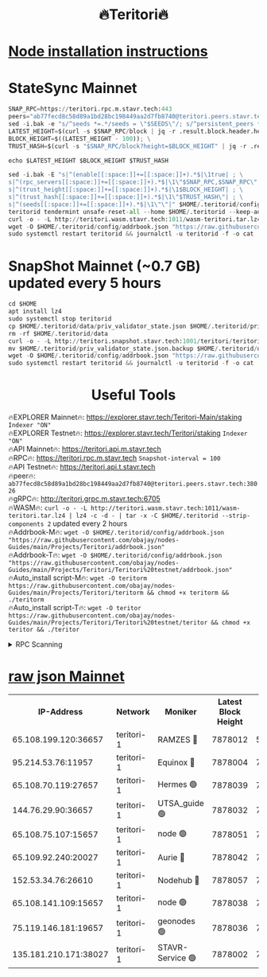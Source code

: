 <h1 align="center"> 🔥Teritori🔥</h1>


[Node installation instructions](https://github.com/obajay/nodes-Guides/tree/main/Projects/Teritori)
=

# StateSync Mainnet
```python
SNAP_RPC=https://teritori.rpc.m.stavr.tech:443
peers="ab77fecd8c58d89a1bd28bc198449aa2d7fb8740@teritori.peers.stavr.tech:38026"
sed -i.bak -e "s/^seeds *=.*/seeds = \"$SEEDS\"/; s/^persistent_peers *=.*/persistent_peers = \"$PEERS\"/" $HOME/.teritorid/config/config.toml
LATEST_HEIGHT=$(curl -s $SNAP_RPC/block | jq -r .result.block.header.height); \
BLOCK_HEIGHT=$((LATEST_HEIGHT - 100)); \
TRUST_HASH=$(curl -s "$SNAP_RPC/block?height=$BLOCK_HEIGHT" | jq -r .result.block_id.hash)

echo $LATEST_HEIGHT $BLOCK_HEIGHT $TRUST_HASH

sed -i.bak -E "s|^(enable[[:space:]]+=[[:space:]]+).*$|\1true| ; \
s|^(rpc_servers[[:space:]]+=[[:space:]]+).*$|\1\"$SNAP_RPC,$SNAP_RPC\"| ; \
s|^(trust_height[[:space:]]+=[[:space:]]+).*$|\1$BLOCK_HEIGHT| ; \
s|^(trust_hash[[:space:]]+=[[:space:]]+).*$|\1\"$TRUST_HASH\"| ; \
s|^(seeds[[:space:]]+=[[:space:]]+).*$|\1\"\"|" $HOME/.teritorid/config/config.toml
teritorid tendermint unsafe-reset-all --home $HOME/.teritorid --keep-addr-book
curl -o - -L http://teritori.wasm.stavr.tech:1011/wasm-teritori.tar.lz4 | lz4 -c -d - | tar -x -C $HOME/.teritorid --strip-components 2
wget -O $HOME/.teritorid/config/addrbook.json "https://raw.githubusercontent.com/obajay/nodes-Guides/main/Projects/Teritori/addrbook.json"
sudo systemctl restart teritorid && journalctl -u teritorid -f -o cat
```

# SnapShot Mainnet (~0.7 GB) updated every 5 hours
```python
cd $HOME
apt install lz4
sudo systemctl stop teritorid
cp $HOME/.teritorid/data/priv_validator_state.json $HOME/.teritorid/priv_validator_state.json.backup
rm -rf $HOME/.teritorid/data
curl -o - -L http://teritori.snapshot.stavr.tech:1001/teritori/teritori-snap.tar.lz4 | lz4 -c -d - | tar -x -C $HOME/.teritorid --strip-components 2
mv $HOME/.teritorid/priv_validator_state.json.backup $HOME/.teritorid/data/priv_validator_state.json
wget -O $HOME/.teritorid/config/addrbook.json "https://raw.githubusercontent.com/obajay/nodes-Guides/main/Projects/Teritori/addrbook.json"
sudo systemctl restart teritorid && journalctl -u teritorid -f -o cat
```
 <h1 align="center"> Useful Tools</h1>

🔥EXPLORER Mainnet🔥:      https://explorer.stavr.tech/Teritori-Main/staking      `Indexer "ON"` \
🔥EXPLORER Testnet🔥:        https://explorer.stavr.tech/Teritori/staking            `Indexer "ON"` \
🔥API Mainnet🔥:                   https://teritori.api.m.stavr.tech \
🔥RPC🔥:                                   https://teritori.rpc.m.stavr.tech                         `Snapshot-interval = 100` \
🔥API Testnet🔥:                     https://teritori.api.t.stavr.tech \
🔥peer🔥:                     `ab77fecd8c58d89a1bd28bc198449aa2d7fb8740@teritori.peers.stavr.tech:38026` \
🔥gRPC🔥:                                http://teritori.grpc.m.stavr.tech:6705 \
🔥WASM🔥: ```curl -o - -L http://teritori.wasm.stavr.tech:1011/wasm-teritori.tar.lz4 | lz4 -c -d - | tar -x -C $HOME/.teritorid --strip-components 2``` updated every 2 hours \
🔥Addrbook-M🔥:    ```wget -O $HOME/.teritorid/config/addrbook.json "https://raw.githubusercontent.com/obajay/nodes-Guides/main/Projects/Teritori/addrbook.json"``` \
🔥Addrbook-T🔥:    ```wget -O $HOME/.teritorid/config/addrbook.json "https://raw.githubusercontent.com/obajay/nodes-Guides/main/Projects/Teritori/Teritori%20testnet/addrbook.json"``` \
🔥Auto_install script-M🔥: ```wget -O teritorm https://raw.githubusercontent.com/obajay/nodes-Guides/main/Projects/Teritori/teritorm && chmod +x teritorm && ./teritorm``` \
🔥Auto_install script-T🔥: ```wget -O teritor https://raw.githubusercontent.com/obajay/nodes-Guides/main/Projects/Teritori/Teritori%20testnet/teritor && chmod +x teritor && ./teritor```

<details>
<summary>RPC Scanning</summary>

<h2 align="center"> We scan nodes in real time every 4 hours. And we provide the final result of RPC endpoints.
We cannot influence the operation of these nodes in any way. </h2>


```python
If Voting Power is higher than 0 --> then the Node is a validator of the network and may be subject to attack and be a potential threat to the chain.
```
```python
We marked such validators with a red symbol
```

</details>

[raw json Mainnet](https://rpc-check.teritorim.stavr.tech/teritorim/rpc-teritorim-result.json)
=



<table><tr><th>IP-Address</th><th>Network</th><th>Moniker</th><th>Latest Block Height</th><th>Earliest Block Height</th><th>Catching Up</th><th>Tx Index</th><th>Voting Power</th><th>Scan Time</th></tr><tr><td>65.108.199.120:36657</td><td>teritori-1</td><td>RAMZES 🔴</td><td>7878012</td><td>5996001</td><td>False</td><td>on</td><td>787913</td><td>2024-03-15T14:17:17.800648874UTC</td></tr><tr><td>95.214.53.76:11957</td><td>teritori-1</td><td>Equinox 🔴</td><td>7878004</td><td>7203180</td><td>False</td><td>on</td><td>1535086</td><td>2024-03-15T14:16:32.898150646UTC</td></tr><tr><td>65.108.70.119:27657</td><td>teritori-1</td><td>Hermes 🟢</td><td>7878039</td><td>7203180</td><td>False</td><td>on</td><td>0</td><td>2024-03-15T14:20:00.446185556UTC</td></tr><tr><td>144.76.29.90:36657</td><td>teritori-1</td><td>UTSA_guide 🟢</td><td>7878032</td><td>7208001</td><td>False</td><td>on</td><td>0</td><td>2024-03-15T14:19:19.530603842UTC</td></tr><tr><td>65.108.75.107:15657</td><td>teritori-1</td><td>node 🟢</td><td>7878051</td><td>7358868</td><td>False</td><td>on</td><td>0</td><td>2024-03-15T14:21:10.851995425UTC</td></tr><tr><td>65.109.92.240:20027</td><td>teritori-1</td><td>Aurie 🔴</td><td>7878042</td><td>7568001</td><td>False</td><td>on</td><td>119310</td><td>2024-03-15T14:20:19.209548403UTC</td></tr><tr><td>152.53.34.76:26610</td><td>teritori-1</td><td>Nodehub 🔴</td><td>7878057</td><td>7580883</td><td>False</td><td>on</td><td>65696</td><td>2024-03-15T14:21:44.818318992UTC</td></tr><tr><td>65.108.141.109:15657</td><td>teritori-1</td><td>node 🟢</td><td>7878038</td><td>7714496</td><td>False</td><td>on</td><td>0</td><td>2024-03-15T14:19:53.337140834UTC</td></tr><tr><td>75.119.146.181:19657</td><td>teritori-1</td><td>geonodes 🟢</td><td>7878036</td><td>7747478</td><td>False</td><td>on</td><td>0</td><td>2024-03-15T14:19:40.580492602UTC</td></tr><tr><td>135.181.210.171:38027</td><td>teritori-1</td><td>STAVR-Service 🟢</td><td>7878002</td><td>7876001</td><td>False</td><td>on</td><td>0</td><td>2024-03-15T14:16:24.348964561UTC</td></tr></table>

